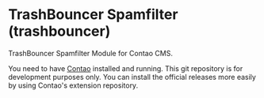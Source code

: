 # TrashBouncer Spamfilter (trashbouncer)

TrashBouncer Spamfilter Module for Contao CMS.

You need to have [Contao](https://contao.org) installed and running.
This git repository is for development purposes only. You can install the 
official releases more easily by using Contao's extension repository.
